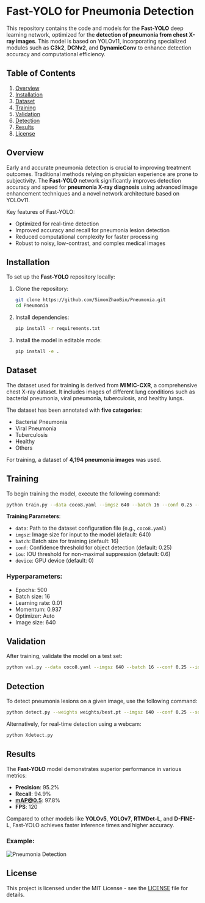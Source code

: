 
# Fast-YOLO for Pneumonia Detection

This repository contains the code and models for the **Fast-YOLO** deep learning network, optimized for the **detection of pneumonia from chest X-ray images**. This model is based on YOLOv11, incorporating specialized modules such as **C3k2**, **DCNv2**, and **DynamicConv** to enhance detection accuracy and computational efficiency.

## Table of Contents

1. [Overview](#overview)
2. [Installation](#installation)
3. [Dataset](#dataset)
4. [Training](#training)
5. [Validation](#validation)
6. [Detection](#detection)
7. [Results](#results)
8. [License](#license)

## Overview

Early and accurate pneumonia detection is crucial to improving treatment outcomes. Traditional methods relying on physician experience are prone to subjectivity. The **Fast-YOLO** network significantly improves detection accuracy and speed for **pneumonia X-ray diagnosis** using advanced image enhancement techniques and a novel network architecture based on YOLOv11.

Key features of Fast-YOLO:
- Optimized for real-time detection
- Improved accuracy and recall for pneumonia lesion detection
- Reduced computational complexity for faster processing
- Robust to noisy, low-contrast, and complex medical images

## Installation

To set up the **Fast-YOLO** repository locally:

1. Clone the repository:
   ```bash
   git clone https://github.com/SimonZhaoBin/Pneumonia.git
   cd Pneumonia
   ```

2. Install dependencies:
   ```bash
   pip install -r requirements.txt
   ```

3. Install the model in editable mode:
   ```bash
   pip install -e .
   ```

## Dataset

The dataset used for training is derived from **MIMIC-CXR**, a comprehensive chest X-ray dataset. It includes images of different lung conditions such as bacterial pneumonia, viral pneumonia, tuberculosis, and healthy lungs. 

The dataset has been annotated with **five categories**:
- Bacterial Pneumonia
- Viral Pneumonia
- Tuberculosis
- Healthy
- Others

For training, a dataset of **4,194 pneumonia images** was used.

## Training

To begin training the model, execute the following command:
```bash
python train.py --data coco8.yaml --imgsz 640 --batch 16 --conf 0.25 --iou 0.6 --device 0
```

**Training Parameters**:
- `data`: Path to the dataset configuration file (e.g., `coco8.yaml`)
- `imgsz`: Image size for input to the model (default: 640)
- `batch`: Batch size for training (default: 16)
- `conf`: Confidence threshold for object detection (default: 0.25)
- `iou`: IOU threshold for non-maximal suppression (default: 0.6)
- `device`: GPU device (default: 0)

### Hyperparameters:
- Epochs: 500
- Batch size: 16
- Learning rate: 0.01
- Momentum: 0.937
- Optimizer: Auto
- Image size: 640

## Validation

After training, validate the model on a test set:
```bash
python val.py --data coco8.yaml --imgsz 640 --batch 16 --conf 0.25 --iou 0.6 --device 0
```

## Detection

To detect pneumonia lesions on a given image, use the following command:
```bash
python detect.py --weights weights/best.pt --imgsz 640 --conf 0.25 --source path/to/test_image
```

Alternatively, for real-time detection using a webcam:
```bash
python Xdetect.py
```

## Results

The **Fast-YOLO** model demonstrates superior performance in various metrics:

- **Precision**: 95.2%
- **Recall**: 94.9%
- **mAP@0.5**: 97.8%
- **FPS**: 120

Compared to other models like **YOLOv5**, **YOLOv7**, **RTMDet-L**, and **D-FINE-L**, Fast-YOLO achieves faster inference times and higher accuracy.

### Example:
![Pneumonia Detection](example_output.png)

## License

This project is licensed under the MIT License - see the [LICENSE](LICENSE) file for details.
